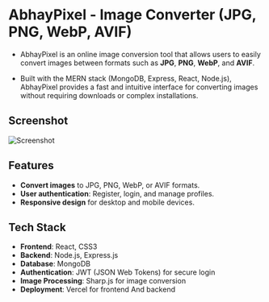# AbhayPixel - Image Converter (JPG, PNG, WebP, AVIF)

- AbhayPixel is an online image conversion tool that allows users to easily convert images between formats such as **JPG**, **PNG**, **WebP**, and **AVIF**. 


- Built with the MERN stack (MongoDB, Express, React, Node.js), AbhayPixel provides a fast and intuitive interface for converting images without requiring downloads or complex installations.

## Screenshot
![Screenshot](https://res.cloudinary.com/dbntubtl7/image/upload/v1746538792/screenshotimage_nhy1o1.png)

## Features

- **Convert images** to JPG, PNG, WebP, or AVIF formats.
- **User authentication**: Register, login, and manage profiles.
- **Responsive design** for desktop and mobile devices.

## Tech Stack

- **Frontend**: React, CSS3
- **Backend**: Node.js, Express.js
- **Database**: MongoDB
- **Authentication**: JWT (JSON Web Tokens) for secure login
- **Image Processing**: Sharp.js for image conversion
- **Deployment**: Vercel for frontend And backend

